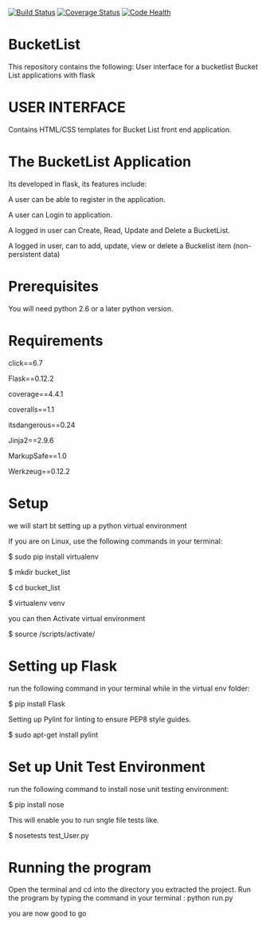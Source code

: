 
[![Build Status](https://travis-ci.org/cjmash/BucketList.svg?branch=develop)](https://travis-ci.org/cjmash/BucketList)     [![Coverage Status](https://coveralls.io/repos/github/cjmash/BucketList/badge.svg?branch=develop)](https://coveralls.io/github/cjmash/BucketList?branch=develop)    [![Code Health](https://landscape.io/github/cjmash/BucketList/develop/landscape.svg?style=flat)](https://landscape.io/github/cjmash/BucketList/develop)

# BucketList
This repository contains the following:
User interface for a bucketlist
Bucket List applications with flask

# USER INTERFACE

Contains HTML/CSS templates for Bucket List front end application.

# The BucketList Application

Its developed in flask, its features include:

A user can be able to register in the application.

A user can Login to application.

A logged in user can Create, Read, Update and Delete a BucketList.

A logged in user, can to add, update, view or delete a Buckelist item (non-persistent data)


# Prerequisites

You will need python 2.6 or a later python version.

# Requirements
click==6.7

Flask==0.12.2

coverage==4.4.1

coveralls==1.1

itsdangerous==0.24

Jinja2==2.9.6

MarkupSafe==1.0

Werkzeug==0.12.2


# Setup

we will start bt setting up
a python virtual environment

If you are on Linux, use the following commands in your terminal:

$ sudo pip install virtualenv

$ mkdir bucket_list

$ cd bucket_list

$ virtualenv venv

you can then Activate virtual environment

$ source /scripts/activate/

# Setting up Flask

run  the following command in your terminal while in the virtual env folder:

$ pip install Flask

Setting up Pylint for linting to ensure PEP8 style guides.

$ sudo apt-get install pylint

# Set up Unit Test Environment

run the following command to install nose unit testing environment:

$ pip install nose

This will enable you to run sngle file tests like.

$ nosetests test_User.py

# Running the program

Open the terminal and cd into the directory you extracted the project.
Run the program by typing the command in your terminal : 
python run.py

you are now good to go
